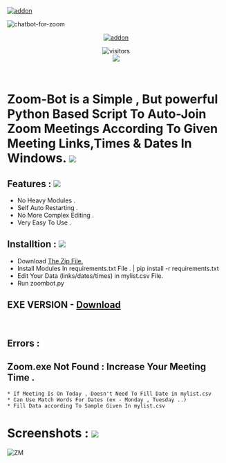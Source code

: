 <a href="https://github.com/isuruwa"><img title="addon" src="https://img.shields.io/badge/isuruwa-ZOOM--BOT-brightgreen?style=for-the-badge&logo=appveyor"></a>
<br>
<p align="center">
  
![chatbot-for-zoom](https://user-images.githubusercontent.com/72663288/126367583-cc97c15e-055b-4cf3-9084-7a88ab8faaf4.png)

<p align="center">
<a href="https://github.com/isuruwa"><img title="addon" src="https://img.shields.io/badge/DEVILMASTER-ZOOM--BOT-blueviolet?style=for-the-badge&logo=appveyor"></a>
<p align="center">
<img align="center" alt="visitors" src="https://visitor-badge.glitch.me/badge?page_id=isuruwazoombot" />
<br>
<a href="https://hits.seeyoufarm.com"><img src="https://hits.seeyoufarm.com/api/count/incr/badge.svg?url=https%3A%2F%2Fgithub.com%2Fisuruwa&count_bg=%2379C83D&title_bg=%23555555&icon=&icon_color=%23E7E7E7&title=hits&edge_flat=false"/></a>
</p>
<br>

# Zoom-Bot is a Simple , But powerful Python Based Script To Auto-Join Zoom Meetings According To Given Meeting Links,Times & Dates In Windows. <img src="https://img.icons8.com/cute-clipart/50/000000/double-tick.png">

## Features : <img src="https://img.icons8.com/color/48/000000/zoom.png"/>

* No Heavy Modules .
* Self Auto Restarting .
* No More Complex Editing .
* Very Easy To Use .

## Installtion : <img src="https://img.icons8.com/color/48/000000/zoom.png"/>

* Download <a href="https://github.com/isuruwa/ZOOM-BOT/archive/refs/heads/main.zip">  The Zip File. </a>
* Install Modules In requirements.txt File . | pip install -r requirements.txt
* Edit Your Data (links/dates/times) in mylist.csv File.
* Run zoombot.py

## EXE VERSION - <a href="https://github.com/isuruwa/ZOOM-BOT/archive/refs/tags/ZOOM-BOT.zip"> Download </a>

<br>

## Errors :

## Zoom.exe Not Found  :  Increase Your Meeting Time .


``` 
* If Meeting Is On Today , Doesn't Need To Fill Date in mylist.csv
* Can Use Match Words For Dates (ex - Monday , Tuesday ..)
* Fill Data according To Sample Given In mylist.csv 

```

# Screenshots : <img src="https://img.icons8.com/color/48/000000/zoom.png"/>

![ZM](https://user-images.githubusercontent.com/72663288/126432365-f0212020-5dcb-4070-9a50-17eeefe54a8d.PNG)

